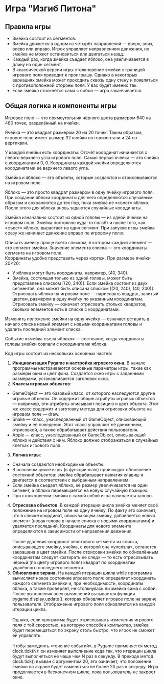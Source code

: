 # Игра "Изгиб Питона"

## Правила игры
- Змейка состоит из сегментов.
- Змейка движется в одном из четырёх направлений — вверх, вниз, влево или вправо. Игрок управляет направлением движения, но змейка не может остановиться или двигаться назад.
- Каждый раз, когда змейка съедает яблоко, она увеличивается в длину на один сегмент.
- В классической версии игры столкновение змейки с границей игрового поля приводит к проигрышу. Однако в некоторых вариациях змейка может проходить сквозь одну стену и появляться с противоположной стороны поля. У вас будет именно так.
- Если змейка столкнётся сама с собой — игра заканчивается.

## Общая логика и компоненты игры
Игровое поле — это прямоугольник чёрного цвета размером 640 на 480 точек, разделённый на ячейки.  

Ячейка — это квадрат размером 20 на 20 точек. Таким образом, игровое поле имеет размер 32 ячейки по горизонтали и 24 по вертикали.   

У каждой ячейки есть координаты. Отсчёт координат начинается с левого верхнего угла игрового поля. Самая первая ячейка — это ячейка с координатами 0, 0. Координаты каждой ячейки определяются координатами её верхнего левого угла.  

Змейка и яблоко — это объекты, которые создаются и отрисовываются на игровом поле.  

Яблоко — это просто квадрат размером в одну ячейку игрового поля. При создании яблока координаты для него определяются случайным образом и сохраняются до тех пор, пока змейка не «съест» яблоко. После этого для яблока вновь задаются случайные координаты.  

Змейка изначально состоит из одной головы — из одной ячейки на игровом поле. Змейка постоянно куда-то ползёт и после того, как «съест» яблоко, вырастает на один сегмент. При запуске игры змейка сразу же начинает движение вправо по игровому полю.  

Описать змейку проще всего списком, в котором каждый элемент — это сегмент змейки. Значение элемента списка — это координаты сегмента на игровом поле.  
Координаты удобно представить через кортеж. При размере ячейки 20×20:
- У яблока могут быть координаты, например, (40, 340).
- Змейка, состоящая только из одной головы, может быть представлена списком [(20, 240)]. Если змейка состоит из двух сегментов, она может быть описана списком [(20, 240), (40, 240)].
Отрисовать яблоко на игровом поле — нарисовать квадрат, залитый цветом, размером в одну ячейку по указанным координатам.  
Отрисовать змейку — означает отрисовать столько квадратов, сколько элементов есть в списке с координатами.  

Изменить положение змейки на одну ячейку — означает вставить в начало списка новый элемент с новыми координатами головы и удалить последний элемент списка.

Событие «змейка съела яблоко» — состояние, когда координаты головы змейки совпали с координатами яблока.

Код игры состоит из нескольких основных частей:
1. **Инициализация Pygame и настройка игрового окна**. В начале программы настраиваются основные параметры игры, такие как размеры окна и цвет фона. Создаётся окно игры с заданными размерами, устанавливается заголовок окна.
2. **Классы игровых объектов**:
- GameObject — это базовый класс, от которого наследуются другие игровые объекты. Он содержит общие атрибуты игровых объектов — например, эти атрибуты описывают позицию и цвет объекта. Этот же класс содержит и заготовку метода для отрисовки объекта на игровом поле — draw.
- Snake — класс, унаследованный от GameObject, описывающий змейку и её поведение. Этот класс управляет её движением, отрисовкой, а также обрабатывает действия пользователя.
- Apple — класс, унаследованный от GameObject, описывающий яблоко и действия с ним. Яблоко должно отображаться в случайных клетках игрового поля.
3. **Логика игры**:
- Сначала создаются необходимые объекты.
- В основном цикле игры (в функции main) происходит обновление состояний объектов: змейка обрабатывает нажатия клавиш и двигается в соответствии с выбранным направлением.
- Если змейка съедает яблоко, её размер увеличивается на один сегмент, а яблоко перемещается на новую случайную позицию.
- При столкновении змейки с самой собой игра начинается заново.
4. **Отрисовка объектов**. В каждой итерации цикла змейка меняет своё положение на игровом поле на одну ячейку. По факту это означает, что в списке координат, описывающем змейку, добавляется новый элемент (новая голова в начале списка с новыми координатами) и удаляется последний. Координаты для нового элемента определяются в зависимости от направления движения.<br><br>
После удаления координат хвостового сегмента из списка, описывающего змейку, ячейка, с которой она «уползла», останется закрашена в цвет змейки. После отрисовки змейки по обновлённым координатам следует «затирать её след» — то есть отрисовывать чёрный (по цвету игрового поля) квадрат по координатам удалённого последнего сегмента.
5. **Обновление экрана.** На каждой итерации цикла while программа вычисляет новое состояние игрового поля: определяет координаты каждого сегмента змейки и, при необходимости, координаты яблока, а также проверяет, не столкнулась ли змейка сама с собой. После выполнения всех вычислений вызывается функция pygame.display.update(), которая обновляет игровое поле на экране пользователя. Отображение игрового поля обновляется на каждой итерации цикла.<br><br>
Однако, если программа будет отрисовывать изменения игрового поля с той скоростью, на которую способен компьютер, змейка будет перемещаться по экрану столь быстро, что игрок не сможет ей управлять.<br><br>
Чтобы замедлить «течение событий», в Pygame применяется метод clock.tick(N): он изменяет выполнение кода так, что итерации цикла будут выполняться не чаще чем N раз в секунду. В прекоде метод clock.tick() вызван с аргументом 20, это означает, что положение змейки на экране будет изменяться не более 20 раз в секунду.
Игра продолжается в бесконечном цикле, пока пользователь не закроет окно.








